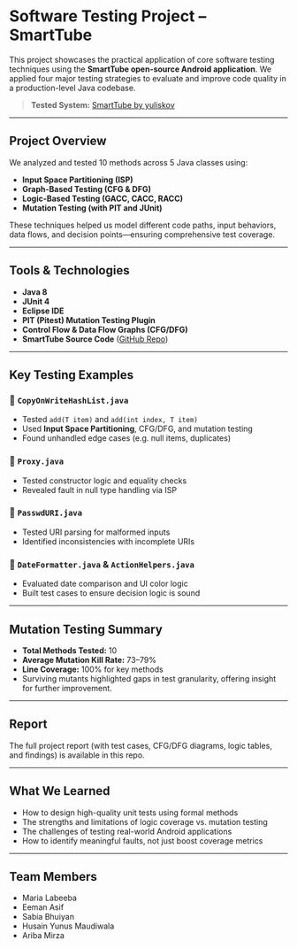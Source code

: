 # Software Testing Project – SmartTube

This project showcases the practical application of core software testing techniques using the **SmartTube open-source Android application**. We applied four major testing strategies to evaluate and improve code quality in a production-level Java codebase.

> **Tested System:** [SmartTube by yuliskov](https://github.com/yuliskov/SmartTube)  

---

## Project Overview

We analyzed and tested 10 methods across 5 Java classes using:

- **Input Space Partitioning (ISP)**
- **Graph-Based Testing (CFG & DFG)**
- **Logic-Based Testing (GACC, CACC, RACC)**
- **Mutation Testing (with PIT and JUnit)**

These techniques helped us model different code paths, input behaviors, data flows, and decision points—ensuring comprehensive test coverage.

---

## Tools & Technologies

- **Java 8**
- **JUnit 4**
- **Eclipse IDE**
- **PIT (Pitest) Mutation Testing Plugin**
- **Control Flow & Data Flow Graphs (CFG/DFG)**  
- **SmartTube Source Code** ([GitHub Repo](https://github.com/yuliskov/SmartTube))

---

## Key Testing Examples

### 🔸 `CopyOnWriteHashList.java`
- Tested `add(T item)` and `add(int index, T item)`
- Used **Input Space Partitioning**, CFG/DFG, and mutation testing
- Found unhandled edge cases (e.g. null items, duplicates)

### 🔸 `Proxy.java`
- Tested constructor logic and equality checks
- Revealed fault in null type handling via ISP

### 🔸 `PasswdURI.java`
- Tested URI parsing for malformed inputs
- Identified inconsistencies with incomplete URIs

### 🔸 `DateFormatter.java` & `ActionHelpers.java`
- Evaluated date comparison and UI color logic
- Built test cases to ensure decision logic is sound

---

## Mutation Testing Summary

- **Total Methods Tested:** 10  
- **Average Mutation Kill Rate:** 73–79%  
- **Line Coverage:** 100% for key methods  
- Surviving mutants highlighted gaps in test granularity, offering insight for further improvement.

---

## Report

The full project report (with test cases, CFG/DFG diagrams, logic tables, and findings) is available in this repo.

---

## What We Learned

- How to design high-quality unit tests using formal methods  
- The strengths and limitations of logic coverage vs. mutation testing  
- The challenges of testing real-world Android applications  
- How to identify meaningful faults, not just boost coverage metrics

---

## Team Members

- Maria Labeeba  
- Eeman Asif  
- Sabia Bhuiyan  
- Husain Yunus Maudiwala  
- Ariba Mirza



